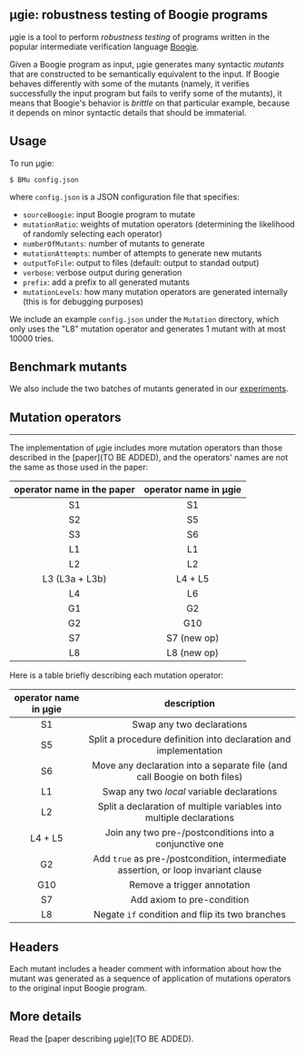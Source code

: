 ## μgie: robustness testing of Boogie programs
μgie is a tool to perform _robustness testing_ of programs written in the popular intermediate verification language [Boogie](https://github.com/boogie-org/boogie).

Given a Boogie program as input, μgie generates many syntactic *mutants* that are constructed to be semantically equivalent to the input.
If Boogie behaves differently with some of the mutants (namely, it verifies successfully the input program but fails to verify some of the mutants), it means that Boogie's behavior is *brittle* on that particular example, because it depends on minor syntactic details that should be immaterial.

## Usage

To run μgie:
```shell
$ BMu config.json
```
where `config.json` is a JSON configuration file that specifies:
  * `sourceBoogie`: input Boogie program to mutate
  * `mutationRatio`: weights of mutation operators (determining the likelihood of randomly selecting each operator)
  * `numberOfMutants`: number of mutants to generate
  * `mutationAttempts`: number of attempts to generate new mutants
  * `outputToFile`: output to files (default: output to standad output)
  * `verbose`: verbose output during generation
  * `prefix`: add a prefix to all generated mutants
  * `mutationLevels`: how many mutation operators are generated internally (this is for debugging purposes)
  
We include an example `config.json` under the `Mutation` directory, which only uses the "L8" mutation operator and generates 1 mutant with at most 10000 tries.

## Benchmark mutants
We also include the two batches of mutants generated in our [experiments](https://chalmersuniversity.box.com/shared/static/5a1dvt1s0am5smx4u23oezuw6633hiuf.zip). 


## Mutation operators
------------------
The implementation of μgie includes more mutation operators than those described in the [paper](TO BE ADDED), and the operators' names are not the same as those used in the paper:

| operator name in the paper | operator name in μgie |
|:--------------------------:|:----------------------:|
| S1                         | S1                     |
| S2                         | S5                     |
| S3                         | S6                     |
| L1                         | L1                     |
| L2                         | L2                     |
| L3  (L3a + L3b)            | L4 + L5                |
| L4                         | L6                     |
| G1                         | G2                     |
| G2                         | G10                    |
| S7                         | S7 (new op)            |
| L8                         | L8 (new op)            |


Here is a table briefly describing each mutation operator: 

| operator name in μgie | description                                                                        |
|:----------------------:|:----------------------------------------------------------------------------------:|
| S1                     | Swap any two declarations                                                          |
| S5                     | Split a procedure definition into declaration and implementation                   |
| S6                     | Move any declaration into a separate file (and call Boogie on both files)          |
| L1                     | Swap any two *local* variable declarations                                         |
| L2                     | Split a declaration of multiple variables into multiple declarations               |
| L4 + L5                | Join any two pre-/postconditions into a conjunctive one                            |
| G2                     | Add `true` as pre-/postcondition, intermediate assertion, or loop invariant clause |
| G10                    | Remove a trigger annotation                                                        |
| S7                     | Add axiom to pre-condition                                                         |
| L8                     | Negate `if` condition and flip its two branches                                    |


## Headers
Each mutant includes a header comment with information about 
how the mutant was generated as a sequence of application of
mutations operators to the original input Boogie program.

## More details
Read the [paper describing μgie](TO BE ADDED).
